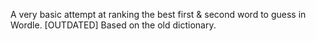 A very basic attempt at ranking the best first & second word to guess in Wordle. [OUTDATED] Based on the old dictionary.
